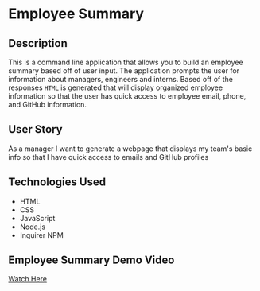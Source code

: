 # Employee Summary

## Description
This is a command line application that allows you to build an employee summary based off of user input. The application prompts the user for information about managers, engineers 
and interns. Based off of the responses `HTML` is generated that will display organized employee information so that the user has quick access to employee email, phone, and GitHub
information.

## User Story
As a manager
I want to generate a webpage that displays my team's basic info
so that I have quick access to emails and GitHub profiles

## Technologies Used
* HTML
* CSS
* JavaScript
* Node.js
* Inquirer NPM

## Employee Summary Demo Video
[Watch Here](https://www.youtube.com/watch?v=iZhBAHSHfJs&t)
